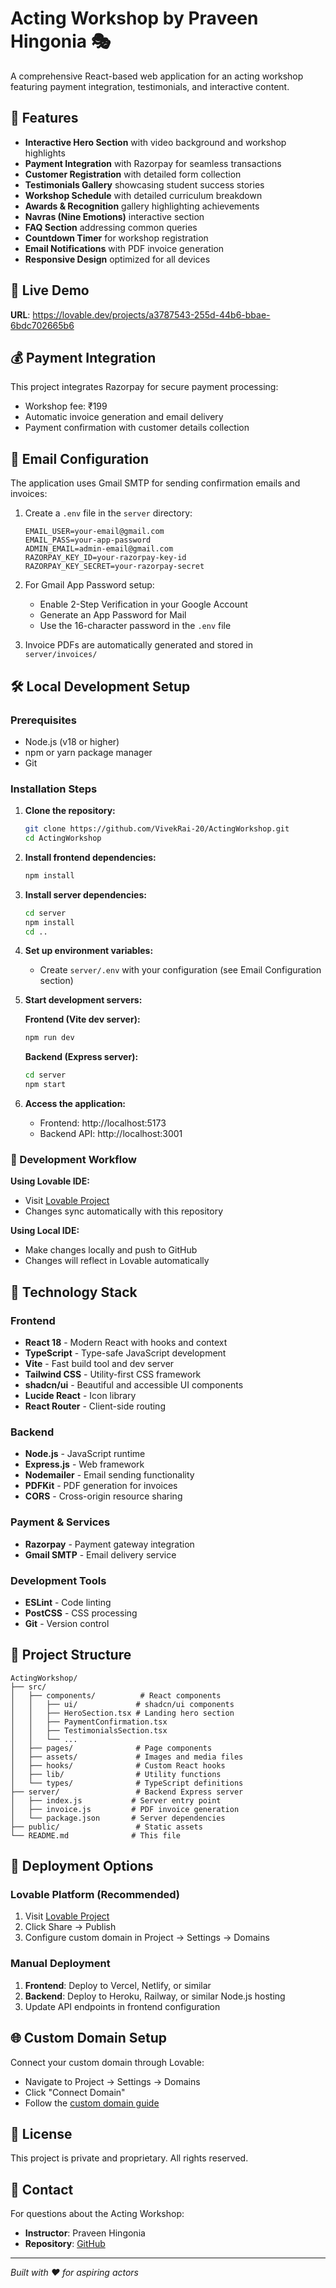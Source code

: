 # Acting Workshop by Praveen Hingonia 🎭

A comprehensive React-based web application for an acting workshop featuring payment integration, testimonials, and interactive content.

## 🌟 Features

- **Interactive Hero Section** with video background and workshop highlights
- **Payment Integration** with Razorpay for seamless transactions
- **Customer Registration** with detailed form collection
- **Testimonials Gallery** showcasing student success stories
- **Workshop Schedule** with detailed curriculum breakdown
- **Awards & Recognition** gallery highlighting achievements
- **Navras (Nine Emotions)** interactive section
- **FAQ Section** addressing common queries
- **Countdown Timer** for workshop registration
- **Email Notifications** with PDF invoice generation
- **Responsive Design** optimized for all devices

## 🚀 Live Demo

**URL**: https://lovable.dev/projects/a3787543-255d-44b6-bbae-6bdc702665b6

## 💰 Payment Integration

This project integrates Razorpay for secure payment processing:

- Workshop fee: ₹199
- Automatic invoice generation and email delivery
- Payment confirmation with customer details collection

## 📧 Email Configuration

The application uses Gmail SMTP for sending confirmation emails and invoices:

1. Create a `.env` file in the `server` directory:

   ```env
   EMAIL_USER=your-email@gmail.com
   EMAIL_PASS=your-app-password
   ADMIN_EMAIL=admin-email@gmail.com
   RAZORPAY_KEY_ID=your-razorpay-key-id
   RAZORPAY_KEY_SECRET=your-razorpay-secret
   ```

2. For Gmail App Password setup:

   - Enable 2-Step Verification in your Google Account
   - Generate an App Password for Mail
   - Use the 16-character password in the `.env` file

3. Invoice PDFs are automatically generated and stored in `server/invoices/`

## 🛠️ Local Development Setup

### Prerequisites

- Node.js (v18 or higher)
- npm or yarn package manager
- Git

### Installation Steps

1. **Clone the repository:**

   ```bash
   git clone https://github.com/VivekRai-20/ActingWorkshop.git
   cd ActingWorkshop
   ```

2. **Install frontend dependencies:**

   ```bash
   npm install
   ```

3. **Install server dependencies:**

   ```bash
   cd server
   npm install
   cd ..
   ```

4. **Set up environment variables:**

   - Create `server/.env` with your configuration (see Email Configuration section)

5. **Start development servers:**

   **Frontend (Vite dev server):**

   ```bash
   npm run dev
   ```

   **Backend (Express server):**

   ```bash
   cd server
   npm start
   ```

6. **Access the application:**
   - Frontend: http://localhost:5173
   - Backend API: http://localhost:3001

### 🔄 Development Workflow

**Using Lovable IDE:**

- Visit [Lovable Project](https://lovable.dev/projects/a3787543-255d-44b6-bbae-6bdc702665b6)
- Changes sync automatically with this repository

**Using Local IDE:**

- Make changes locally and push to GitHub
- Changes will reflect in Lovable automatically

## 🧰 Technology Stack

### Frontend

- **React 18** - Modern React with hooks and context
- **TypeScript** - Type-safe JavaScript development
- **Vite** - Fast build tool and dev server
- **Tailwind CSS** - Utility-first CSS framework
- **shadcn/ui** - Beautiful and accessible UI components
- **Lucide React** - Icon library
- **React Router** - Client-side routing

### Backend

- **Node.js** - JavaScript runtime
- **Express.js** - Web framework
- **Nodemailer** - Email sending functionality
- **PDFKit** - PDF generation for invoices
- **CORS** - Cross-origin resource sharing

### Payment & Services

- **Razorpay** - Payment gateway integration
- **Gmail SMTP** - Email delivery service

### Development Tools

- **ESLint** - Code linting
- **PostCSS** - CSS processing
- **Git** - Version control

## 📁 Project Structure

```
ActingWorkshop/
├── src/
│   ├── components/          # React components
│   │   ├── ui/             # shadcn/ui components
│   │   ├── HeroSection.tsx # Landing hero section
│   │   ├── PaymentConfirmation.tsx
│   │   ├── TestimonialsSection.tsx
│   │   └── ...
│   ├── pages/              # Page components
│   ├── assets/             # Images and media files
│   ├── hooks/              # Custom React hooks
│   ├── lib/                # Utility functions
│   └── types/              # TypeScript definitions
├── server/                 # Backend Express server
│   ├── index.js           # Server entry point
│   ├── invoice.js         # PDF invoice generation
│   └── package.json       # Server dependencies
├── public/                 # Static assets
└── README.md              # This file
```

## 🚀 Deployment Options

### Lovable Platform (Recommended)

1. Visit [Lovable Project](https://lovable.dev/projects/a3787543-255d-44b6-bbae-6bdc702665b6)
2. Click Share → Publish
3. Configure custom domain in Project → Settings → Domains

### Manual Deployment

1. **Frontend**: Deploy to Vercel, Netlify, or similar
2. **Backend**: Deploy to Heroku, Railway, or similar Node.js hosting
3. Update API endpoints in frontend configuration

## 🌐 Custom Domain Setup

Connect your custom domain through Lovable:

- Navigate to Project → Settings → Domains
- Click "Connect Domain"
- Follow the [custom domain guide](https://docs.lovable.dev/tips-tricks/custom-domain#step-by-step-guide)

## 📄 License

This project is private and proprietary. All rights reserved.

## 👥 Contact

For questions about the Acting Workshop:

- **Instructor**: Praveen Hingonia
- **Repository**: [GitHub](https://github.com/VivekRai-20/ActingWorkshop)

---

_Built with ❤️ for aspiring actors_
